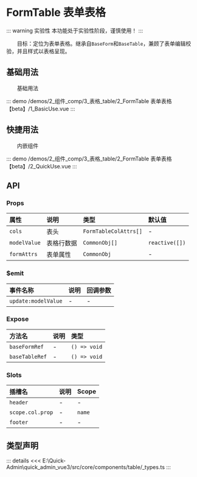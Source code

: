 # FormTable 表单表格  <Badge class="title-badge" type="warning" text="beta" />

::: warning 实验性
本功能处于实验性阶段，谨慎使用！
:::

&emsp;&emsp;目标：定位为表单表格。继承自`BaseForm`和`BaseTable`，兼顾了表单编辑校验，并且样式以表格呈现。
## 基础用法

&emsp;&emsp;基础用法

::: demo 
/demos/2_组件_comp/3_表格_table/2_FormTable 表单表格【beta】/1_BasicUse.vue
:::
## 快捷用法

&emsp;&emsp;内嵌组件

::: demo 
/demos/2_组件_comp/3_表格_table/2_FormTable 表单表格【beta】/2_QuickUse.vue
:::


## API 

### Props

|属性|说明|类型|默认值|
|:---|:---|:---|:---|
|`cols`|表头|`FormTableColAttrs[]`|-|
|`modelValue`|表格行数据|`CommonObj[]`|`reactive([])`|
|`formAttrs`|表单属性|`CommonObj`|-|

### $emit

|事件名称|说明|回调参数|
|:---|:---|:---|
|`update:modelValue`|-|-|

### Expose

|方法名|说明|类型|
|:---|:---|:---|
|`baseFormRef`|-|`() => void`|
|`baseTableRef`|-|`() => void`|

### Slots

|插槽名|说明|Scope|
|:---|:---|:---|
|`header`|-|-|
|`scope.col.prop`|-|`name`|
|`footer`|-|-|


## 类型声明

::: details
<<< E:\Quick-Admin\quick_admin_vue3/src/core/components/table/_types.ts
:::  

